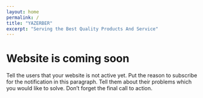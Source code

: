 ```yaml
---
layout: home
permalink: /
title: "YAZERBER"
excerpt: "Serving the Best Quality Products And Service"
---
```

# Website is coming soon
Tell the users that your website is not active yet. Put the reason to subscribe for the notification in this paragraph. Tell them about their problems which you would like to solve. Don’t forget the final call to action.

